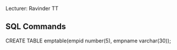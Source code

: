 Lecturer: Ravinder TT

## SQL Commands

CREATE TABLE emptable(empid number(5), empname varchar(30)); <br>

